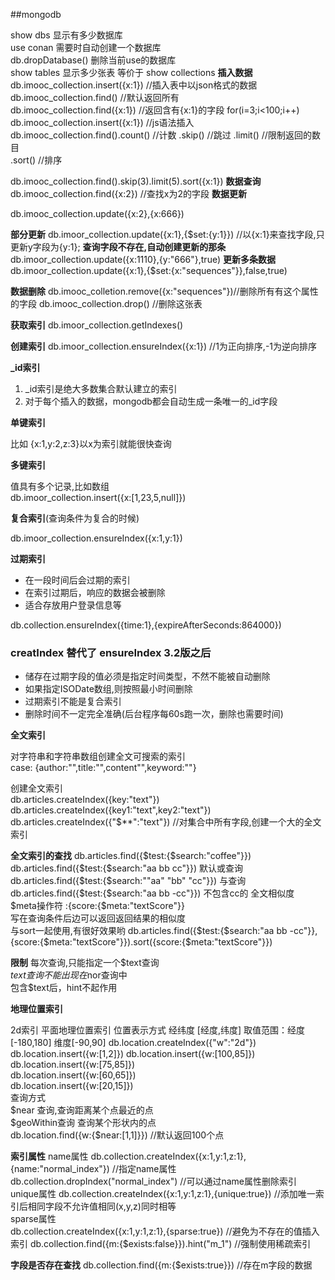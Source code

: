 ##mongodb

show dbs 显示有多少数据库  
use conan 需要时自动创建一个数据库  
db.dropDatabase()  删除当前use的数据库  
show tables  显示多少张表
等价于
show collections
**插入数据**
db.imooc_collection.insert({x:1}) //插入表中以json格式的数据
db.imooc_collection.find()  //默认返回所有  
db.imooc_collection.find({x:1}) //返回含有{x:1}的字段
for(i=3;i<100;i++) db.imooc_collection.insert({x:1}) //js语法插入  
db.imooc_collection.find().count() //计数
.skip() //跳过
.limit()  //限制返回的数目  
.sort()  //排序

db.imooc_collection.find().skip(3).limit(5).sort({x:1})
**数据查询**
db.imooc_collection.find({x:2}) //查找x为2的字段
**数据更新**  
  
db.imooc_collection.update({x:2},{x:666})

**部分更新**
db.imoor_collection.update({x:1},{$set:{y:1}}) //以{x:1}来查找字段,只更新y字段为{y:1};
**查询字段不存在,自动创建更新的那条**
db.imoor_collection.update({x:1110},{y:"666"},true)
**更新多条数据**
db.imoor_collection.update({x:1},{$set:{x:"sequences"}},false,true)

**数据删除**
db.imooc_colletion.remove({x:"sequences"})//删除所有有这个属性的字段
db.imooc_collection.drop() //删除这张表  

**获取索引**
db.imoor_collection.getIndexes()

**创建索引**
db.imoor_collection.ensureIndex({x:1}) //1为正向排序,-1为逆向排序  


**_id索引** 

1. _id索引是绝大多数集合默认建立的索引
2. 对于每个插入的数据，mongodb都会自动生成一条唯一的_id字段  

**单键索引**

比如 {x:1,y:2,z:3}以x为索引就能很快查询

**多键索引**

值具有多个记录,比如数组  
db.imoor_collection.insert({x:[1,23,5,null]})

**复合索引**(查询条件为复合的时候)

db.imoor_collection.ensureIndex({x:1,y:1})

**过期索引**
- 在一段时间后会过期的索引
- 在索引过期后，响应的数据会被删除
- 适合存放用户登录信息等

db.collection.ensureIndex({time:1},{expireAfterSeconds:864000})

### creatIndex 替代了 ensureIndex 3.2版之后 ###
- 储存在过期字段的值必须是指定时间类型，不然不能被自动删除  
- 如果指定ISODate数组,则按照最小时间删除  
- 过期索引不能是复合索引
- 删除时间不一定完全准确(后台程序每60s跑一次，删除也需要时间)  

**全文索引**

对字符串和字符串数组创建全文可搜索的索引  
case:
{author:"",title:"",content"",keyword:""}

创建全文索引  
db.articles.createIndex({key:"text"})
db.articles.createIndex({key1:"text",key2:"text"})
db.articles.createIndex({"$**":"text"}) //对集合中所有字段,创建一个大的全文索引

**全文索引的查找**
db.articles.find({$test:{$search:"coffee"}})
db.articles.find({$test:{$search:"aa bb cc"}}) 默认或查询
db.articles.find({$test:{$search:"\"aa\" \"bb\" \"cc"}}) 与查询
db.articles.find({$test:{$search:"aa bb -cc"}}) 不包含cc的
全文相似度  
$meta操作符 :{score:{$meta:"textScore"}}  
写在查询条件后边可以返回返回结果的相似度  
与sort一起使用,有很好效果哟
db.articles.find({$test:{$search:"aa bb -cc"}},{score:{$meta:"textScore"}}).sort({score:{$meta:"textScore"}})

**限制**
每次查询,只能指定一个$text查询  
$text查询不能出现在$nor查询中  
包含$text后，hint不起作用  

**地理位置索引**

2d索引 平面地理位置索引
位置表示方式  经纬度 [经度,纬度]
取值范围：经度[-180,180] 维度[-90,90]
db.location.createIndex({"w":"2d"})
db.location.insert({w:[1,2]})
db.location.insert({w:[100,85]})   
db.location.insert({w:[75,85]})  
db.location.insert({w:[60,65]})  
db.location.insert({w:[20,15]})  
查询方式  
$near 查询,查询距离某个点最近的点    
$geoWithin查询 查询某个形状内的点  
db.location.find({w:{$near:[1,1]}}) //默认返回100个点



**索引属性** 
name属性
db.collection.createIndex({x:1,y:1,z:1},{name:"normal_index"}) //指定name属性  
db.collection.dropIndex("normal_index") //可以通过name属性删除索引  
unique属性
db.collection.createIndex({x:1,y:1,z:1},{unique:true}) //添加唯一索引后相同字段不允许值相同(x,y,z)同时相等  
sparse属性  
db.collection.createIndex({x:1,y:1,z:1},{sparse:true}) //避免为不存在的值插入索引
db.collection.find({m:{$exists:false}}).hint("m_1") //强制使用稀疏索引  

**字段是否存在查找**
db.collection.find({m:{$exists:true}}) //存在m字段的数据  



